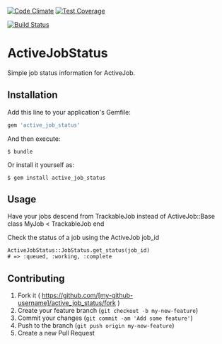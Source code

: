 [![Code Climate](https://codeclimate.com/github/cdale77/active_job_status/badges/gpa.svg)](https://codeclimate.com/github/cdale77/active_job_status)
[![Test Coverage](https://codeclimate.com/github/cdale77/active_job_status/badges/coverage.svg)](https://codeclimate.com/github/cdale77/active_job_status)

[![Build Status](https://travis-ci.org/cdale77/active_job_status.svg?branch=master)](https://travis-ci.org/cdale77/active_job_status)

# ActiveJobStatus

Simple job status information for ActiveJob. 

## Installation

Add this line to your application's Gemfile:

```ruby
gem 'active_job_status'
```

And then execute:

    $ bundle

Or install it yourself as:

    $ gem install active_job_status

## Usage

Have your jobs descend from TrackableJob instead of ActiveJob::Base
    class MyJob < TrackableJob
    end

Check the status of a job using the ActiveJob job_id

    ActiveJobStatus::JobStatus.get_status(job_id)
    # => :queued, :working, :complete

## Contributing

1. Fork it ( https://github.com/[my-github-username]/active_job_status/fork )
2. Create your feature branch (`git checkout -b my-new-feature`)
3. Commit your changes (`git commit -am 'Add some feature'`)
4. Push to the branch (`git push origin my-new-feature`)
5. Create a new Pull Request
